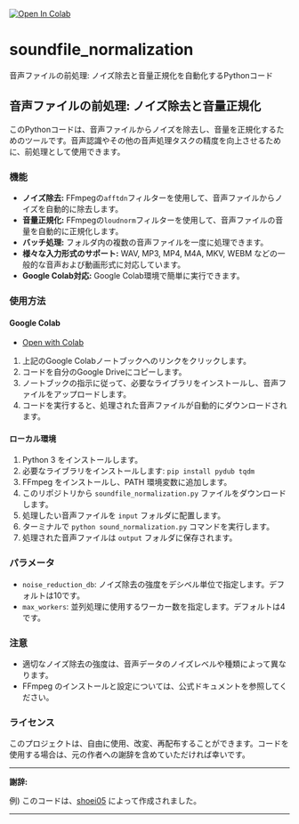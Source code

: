 [![Open In Colab](https://colab.research.google.com/assets/colab-badge.svg)](https://colab.research.google.com/drive/1S9gfGZZ2NleEv6QgH51dxu2s95sOfgQ2?usp=sharing)

# soundfile_normalization
音声ファイルの前処理: ノイズ除去と音量正規化を自動化するPythonコード

## 音声ファイルの前処理: ノイズ除去と音量正規化

このPythonコードは、音声ファイルからノイズを除去し、音量を正規化するためのツールです。音声認識やその他の音声処理タスクの精度を向上させるために、前処理として使用できます。

### 機能

* **ノイズ除去:** FFmpegの`afftdn`フィルターを使用して、音声ファイルからノイズを自動的に除去します。
* **音量正規化:** FFmpegの`loudnorm`フィルターを使用して、音声ファイルの音量を自動的に正規化します。
* **バッチ処理:** フォルダ内の複数の音声ファイルを一度に処理できます。
* **様々な入力形式のサポート:** WAV, MP3, MP4, M4A, MKV, WEBM などの一般的な音声および動画形式に対応しています。
* **Google Colab対応:** Google Colab環境で簡単に実行できます。

### 使用方法

#### Google Colab

- [Open with Colab](https://colab.research.google.com/drive/1S9gfGZZ2NleEv6QgH51dxu2s95sOfgQ2?usp=sharing)

1. 上記のGoogle Colabノートブックへのリンクをクリックします。
2. コードを自分のGoogle Driveにコピーします。
3. ノートブックの指示に従って、必要なライブラリをインストールし、音声ファイルをアップロードします。
4. コードを実行すると、処理された音声ファイルが自動的にダウンロードされます。

#### ローカル環境

1. Python 3 をインストールします。
2. 必要なライブラリをインストールします: `pip install pydub tqdm`
3. FFmpeg をインストールし、PATH 環境変数に追加します。
4. このリポジトリから `soundfile_normalization.py` ファイルをダウンロードします。
5. 処理したい音声ファイルを `input` フォルダに配置します。
6. ターミナルで `python sound_normalization.py` コマンドを実行します。
7. 処理された音声ファイルは `output` フォルダに保存されます。

### パラメータ

* `noise_reduction_db`: ノイズ除去の強度をデシベル単位で指定します。デフォルトは10です。
* `max_workers`: 並列処理に使用するワーカー数を指定します。デフォルトは4です。

### 注意

* 適切なノイズ除去の強度は、音声データのノイズレベルや種類によって異なります。
* FFmpeg のインストールと設定については、公式ドキュメントを参照してください。

### ライセンス

このプロジェクトは、自由に使用、改変、再配布することができます。コードを使用する場合は、元の作者への謝辞を含めていただければ幸いです。 

---
**謝辞:** 

例) このコードは、[shoei05](https://github.com/shoei05) によって作成されました。 

--- 
